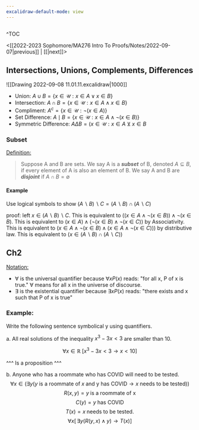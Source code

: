 ```yaml
---
excalidraw-default-mode: view
---
```



```toc

```

^TOC

<[[2022-2023 Sophomore/MA276 Intro To Proofs/Notes/2022-09-07|previous]] | [[|next]]>

## Intersections, Unions, Complements, Differences

![[Drawing 2022-09-08 11.01.11.excalidraw|1000]]

- Union: $A \cup B = \{x \in \mathcal{U}: x \in A\lor x \in B \}$
- Intersection: $A \cap B = \{x \in \mathcal{U}: x\in A \wedge x \in B \}$
- Compliment: $A^c = \{x\in \mathcal{U}: \neg(x\in A) \}$
- Set Difference: $A\mid B =  \{x\in\mathcal{U}: x \in A \wedge \neg (x\in B) \}$
- Symmetric Difference:  $A\Delta B = (x \in \mathcal{U}: x \in A \veebar x \in B$
### Subset

<u>Definition:</u>
> Suppose A and B are sets. We say A is a ***subset*** of B, denoted $A\subseteq B$, if every element of A is also an element of B. We say A and B are ***disjoint*** if $A\cap B = \emptyset$ 


#### Example

Use logical symbols to show $(A\backslash B)\backslash C = (A\backslash B) \cap (A\backslash C)$


proof: left $x \in (A \backslash B)\backslash C$. This is equivalent to $((x\in A \wedge \neg (x \in B)) \wedge \neg (x \in B)$. This is equivalent to $(x\in A) \wedge (\neg (x \in B) \wedge \neg (x \in C))$  by Associativity.  This is equivalent to $(x\in A\wedge \neg(x\in B)\wedge (x\in A\wedge \neg ( x \in C )))$ by distributive law. This is equivalent to $(x\in (A\backslash B)\cap (A\backslash C))$

## Ch2

<u>Notation:</u>
- $\forall$ is the universal quantifier because $\forall xP(x)$ reads: "for all x, P of x is true." $\forall$ means for all x in the universe of discourse.
- $\exists$ is the existential quantifier because $\exists xP(x)$ reads: "there exists and x such that P of x is true"

### Example:

Write the following sentence symbolical y using quantifiers.

a. All real solutions of the inequality $x^3 - 3x < 3$ are smaller than 10.

$$\forall x \in \mathbb{R}\; [x^3 - 3x < 3 \to x<10]$$

^^^ Is a proposition ^^^

b. Anyone who has a roommate who has COVID will need to be tested.
$$\forall x \in (\exists y (y\text{  is a roommate of}\; x\; \text{and y has COVID}\to x\; \text{needs to be tested}))$$
$$R(x,y) = y\;\text{is a roommate of x}$$
$$C(y) = y\; \text{has COVID}$$
$$T(x) = x \;\text{needs to be tested.}$$
$$\forall x[\,\exists y (R(y,x)\land y) \to T(x)]$$






